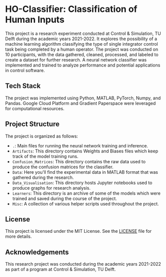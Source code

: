 # HO-Classifier: Classification of Human Inputs
This project is a research experiment conducted at Control & Simulation, TU Delft during the academic years 2021-2022. It explores the possibility of a machine learning algorithm classifying the type of single integrator control task being completed by a human operator. The project was conducted on 10 participants, with the data gathered, cleaned, processed, and labeled to create a dataset for further research. A neural network classifier was implemented and trained to analyze performance and potential applications in control software.

## Tech Stack
The project was implemented using Python, MATLAB, PyTorch, Numpy, and Pandas. Google Cloud Platform and Gradient Paperspace were leveraged for computational resources.

## Project Structure
The project is organized as follows:

- `.`: Main files for running the neural network training and inference.
- `Artifacts`: This directory contains Weights and Biases files which keep track of the model training runs.
- `Confusion_Matrices`: This directory contains the raw data used to produce the confusion matrices for the classifier.
- `Data`: Here you'll find the experimental data in MATLAB format that was gathered during the research.
- `Data_Visualisation`: This directory hosts Jupyter notebooks used to produce graphs for research analysis.
- `Learners`: This directory is an archive of some of the models which were trained and saved during the course of the project.
- `Misc`: A collection of various helper scripts used throughout the project.

## License
This project is licensed under the MIT License. See the [LICENSE](./LICENSE) file for more details.

## Acknowledgements
This research project was conducted during the academic years 2021-2022 as part of a program at Control & Simulation, TU Delft.

